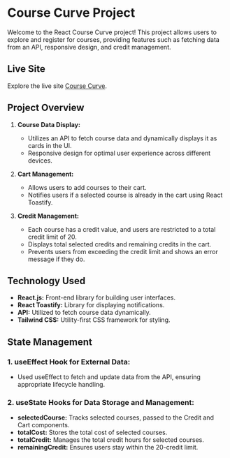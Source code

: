 # Course Curve Project

Welcome to the React Course Curve project! This project allows users to explore and register for courses, providing features such as fetching data from an API, responsive design, and credit management.

## Live Site

Explore the live site [Course Curve](https://course-curve.netlify.app).

## Project Overview

1. **Course Data Display:**

   -  Utilizes an API to fetch course data and dynamically displays it as cards in the UI.
   -  Responsive design for optimal user experience across different devices.

2. **Cart Management:**

   -  Allows users to add courses to their cart.
   -  Notifies users if a selected course is already in the cart using React Toastify.

3. **Credit Management:**
   -  Each course has a credit value, and users are restricted to a total credit limit of 20.
   -  Displays total selected credits and remaining credits in the cart.
   -  Prevents users from exceeding the credit limit and shows an error message if they do.

## Technology Used

-  **React.js:** Front-end library for building user interfaces.
-  **React Toastify:** Library for displaying notifications.
-  **API:** Utilized to fetch course data dynamically.
-  **Tailwind CSS:** Utility-first CSS framework for styling.

## State Management

### 1. useEffect Hook for External Data:

-  Used useEffect to fetch and update data from the API, ensuring appropriate lifecycle handling.

### 2. useState Hooks for Data Storage and Management:

-  **selectedCourse:** Tracks selected courses, passed to the Credit and Cart components.
-  **totalCost:** Stores the total cost of selected courses.
-  **totalCredit:** Manages the total credit hours for selected courses.
-  **remainingCredit:** Ensures users stay within the 20-credit limit.

<!-- # Answer to the Question of Course Registration Assignment-7

## Question 1: Add at least 3 Project features

-  The project has been completed by fetching data from the database through API and displaying the data of each course in the UI as a card. also it is responsive for different devices.
-  in this project there is total nine course. If a course is selected then it is added to the cart section and if the selected course is already in the cart then it will show a react tostify notification.
-  How many hours each course is mentioned in the project. Hours are counted as credit. For an individual person the Credit limit is 20. So a person cannot buy more courses than the credit limit and an error message will show if the remaining credit less than 0. total selected credit and remaining credit will displayed on cart.
- In this project, there is a price set for each course. The total price of the selected courses will be shown in the cart.

## Question 2: Discuss how you managed the state in your assignment project.

-  In this project, I used React's useState and useEffect hooks to manage and manage various aspects of the course registration project.

### 1. useEffect Hook for External Data:

-  I employed the useEffect hook to handle external data, particularly for fetching data from an API or a local JSON file. This hook ensures that data retrieval and updates happen at the appropriate times during the component's lifecycle.

### 2. useState Hooks for Data Storage and Manage:

-  I utilized multiple instances of the useState hook throughout different components to store and manage data.
   -  **selectedCourse:** This state variable keeps track of the courses selected by users. then this variable sent to the Credit component. The Credit component also send this variable to Cart component. And Cart component received this variable as props and show the seleceted course on screen.
   -  **totalCost:** It stores the total cost of the selected courses.
   -  **totalCredit:** This state hook is used to keep a running tally of the total credit hours for the selected courses.
   -  **remainingCredit:** It helps manage the credit limit, ensuring users do not exceed 20 credits.
-  Those **"totalCost"**, **"totalCredit"**, **"remainingCredit"** hooks variable send to the Credit Component. Credit component received those variable as props and show on the screen. -->
